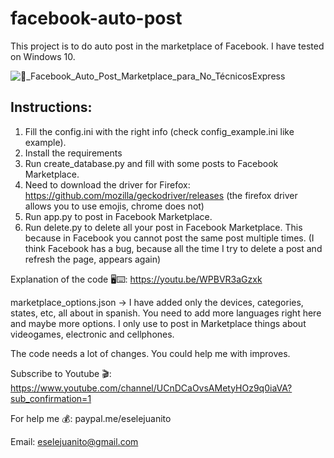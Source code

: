 # facebook-auto-post
This project is to do auto post in the marketplace of Facebook. I have tested on Windows 10.

![🤖_Facebook_Auto_Post_Marketplace_para_No_TécnicosExpress](https://github.com/eselejuanito/facebook-auto-post/assets/10732249/3e31e3d7-8d2b-475d-ac54-d09c9a91bf3a)

## Instructions:
1. Fill the config.ini with the right info (check config_example.ini like example).
2. Install the requirements
3. Run create_database.py and fill with some posts to Facebook Marketplace.
4. Need to download the driver for Firefox: https://github.com/mozilla/geckodriver/releases (the firefox driver allows you to use emojis, chrome does not)
5. Run app.py to post in Facebook Marketplace.
6. Run delete.py to delete all your post in Facebook Marketplace. This because in Facebook you cannot post the same post multiple times. (I think Facebook has a bug, because all the time I try to delete a post and refresh the page, appears again) 

Explanation of the code 🖥️⌨️:
https://youtu.be/WPBVR3aGzxk

marketplace_options.json -> I have added only the devices, categories, states, etc, all about in spanish. You need to add more languages right here and maybe more options. I only use to post in Marketplace things about videogames, electronic and cellphones.

The code needs a lot of changes. You could help me with improves. 

Subscribe to Youtube 🎬:
https://www.youtube.com/channel/UCnDCaOvsAMetyHOz9q0iaVA?sub_confirmation=1

For help me 💰:
paypal.me/eselejuanito

Email:
eselejuanito@gmail.com
